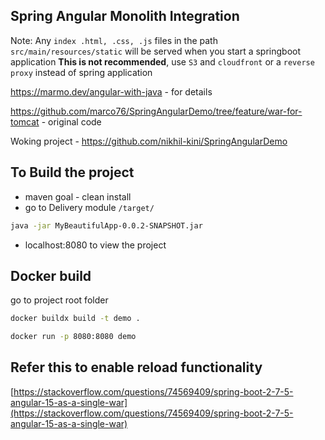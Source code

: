 ## Spring Angular Monolith Integration

Note:
Any `index .html, .css, .js` files in the path `src/main/resources/static` will be served when you start a springboot application
**This is not recommended**, use `S3` and `cloudfront` or a  `reverse proxy` instead of spring application

https://marmo.dev/angular-with-java - for details 

https://github.com/marco76/SpringAngularDemo/tree/feature/war-for-tomcat - original code

Woking project - https://github.com/nikhil-kini/SpringAngularDemo

## To Build the project

- maven goal - clean install
- go to Delivery module `/target/`

```sh
java -jar MyBeautifulApp-0.0.2-SNAPSHOT.jar
```
- localhost:8080 to view the project

## Docker build

go to project root folder

```sh
docker buildx build -t demo .
```

```sh
docker run -p 8080:8080 demo
```

## Refer this to enable reload functionality 

[https://stackoverflow.com/questions/74569409/spring-boot-2-7-5-angular-15-as-a-single-war](https://stackoverflow.com/questions/74569409/spring-boot-2-7-5-angular-15-as-a-single-war)

